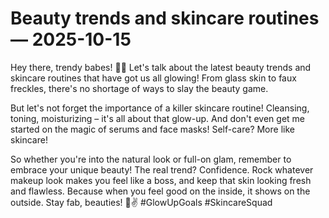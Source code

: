 # Beauty trends and skincare routines — 2025-10-15

Hey there, trendy babes! 💄✨ Let's talk about the latest beauty trends and skincare routines that have got us all glowing! From glass skin to faux freckles, there's no shortage of ways to slay the beauty game.

But let's not forget the importance of a killer skincare routine! Cleansing, toning, moisturizing – it's all about that glow-up. And don't even get me started on the magic of serums and face masks! Self-care? More like skincare!

So whether you're into the natural look or full-on glam, remember to embrace your unique beauty! The real trend? Confidence. Rock whatever makeup look makes you feel like a boss, and keep that skin looking fresh and flawless. Because when you feel good on the inside, it shows on the outside. Stay fab, beauties! 💋✌️ #GlowUpGoals #SkincareSquad